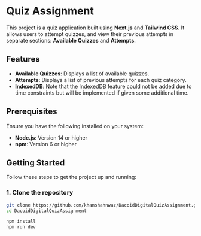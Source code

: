 # Quiz Assignment

This project is a quiz application built using **Next.js** and **Tailwind CSS**. It allows users to attempt quizzes, and view their previous attempts in separate sections: **Available Quizzes** and **Attempts**.

## Features

- **Available Quizzes**: Displays a list of available quizzes.
- **Attempts**: Displays a list of previous attempts for each quiz category.
- **IndexedDB**: Note that the IndexedDB feature could not be added due to time constraints but will be implemented if given some additional time.

## Prerequisites

Ensure you have the following installed on your system:

- **Node.js**: Version 14 or higher
- **npm**: Version 6 or higher

## Getting Started

Follow these steps to get the project up and running:

### 1. Clone the repository
```bash
git clone https://github.com/khanshahnwaz/DacoidDigitalQuizAssignment.git
cd DacoidDigitalQuizAssignment

npm install
npm run dev
